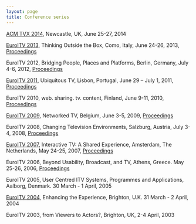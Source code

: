 ```yaml
---
layout: page
title: Conference series
---
```


[ACM TVX 2014](http://tvx2014.com/), Newcastle, UK, June 25-27, 2014

[EuroITV 2013](http://www.euro-itv.org/), Thinking Outside the Box, Como, Italy, June 24-26, 2013, [Proceedings](http://dl.acm.org/citation.cfm?id=2465958)

EuroITV 2012, Bridging People, Places and Platforms, Berlin, Germany, July 4-6, 2012, [Proceedings](http://dl.acm.org/citation.cfm?id=2325616)

[EuroITV 2011](http://euroitv2011.ulusofona.pt/), Ubiquitous TV, Lisbon, Portugal, June 29 – July 1, 2011, [Proceedings](http://dl.acm.org/citation.cfm?id=2000119)

EuroITV 2010, web. sharing. tv. content, Finland, June 9-11, 2010, [Proceedings](http://dl.acm.org/citation.cfm?id=1809777)

[EuroITV 2009](http://www.euroitv2009.org/), Networked TV, Belgium, June 3-5, 2009, [Proceedings](http://dl.acm.org/citation.cfm?id=1542084&picked=prox)

EuroITV 2008, Changing Television Environments, Salzburg, Austria, July 3-4, 2008, [Proceedings](http://www.springer.com/computer/hci/book/978-3-540-69477-9)

[EuroITV 2007](http://homepages.cwi.nl/~garcia/euroitv2007/EuroITV-2007.html), Interactive TV: A Shared Experience, Amsterdam, The Netherlands, May 24-25, 2007, [Proceedings](http://www.springer.com/computer/hci/book/978-3-540-72558-9)

EuroITV 2006, Beyond Usability, Broadcast, and TV, Athens, Greece. May 25-26, 2006, [Proceedings](http://dl.acm.org/citation.cfm?id=1111309)

EuroITV 2005, User Centred ITV Systems, Programmes and Applications, Aalborg, Denmark. 30 March - 1 April, 2005

[EuroITV 2004](http://www.it.bton.ac.uk/staff/lp22/euroitv2004/), Enhancing the Experience, Brighton, U.K. 31 March - 2 April, 2004

EuroITV 2003, from Viewers to Actors?, Brighton, UK, 2-4 April, 2003
